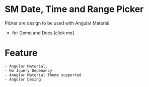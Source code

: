 # SM Date, Time and Range Picker

Picker are design to be used with Angular Material.

  - for Demo and Docs [click me]

# Feature
    - Angular Material.
    - No Jquery Depenancy
    - Anuglar Material Theme supported
    - Angular Desing 
    
